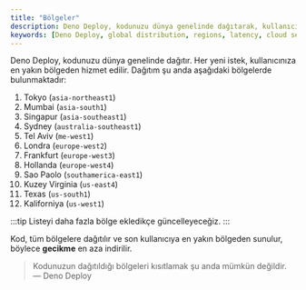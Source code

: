 ```yaml
---
title: "Bölgeler"
description: Deno Deploy, kodunuzu dünya genelinde dağıtarak, kullanıcılarınız için en yakın bölgeden hizmet sunar. Bu sayfa, mevcut dağıtım bölgelerini ve önemli bilgileri içermektedir.
keywords: [Deno Deploy, global distribution, regions, latency, cloud services]
---
```


Deno Deploy, kodunuzu dünya genelinde dağıtır. Her yeni istek, kullanıcınıza en yakın bölgeden hizmet edilir. Dağıtım şu anda aşağıdaki bölgelerde bulunmaktadır:

1. Tokyo (`asia-northeast1`)
2. Mumbai (`asia-south1`)
3. Singapur (`asia-southeast1`)
4. Sydney (`australia-southeast1`)
5. Tel Aviv (`me-west1`)
6. Londra (`europe-west2`)
7. Frankfurt (`europe-west3`)
8. Hollanda (`europe-west4`)
9. Sao Paolo (`southamerica-east1`)
10. Kuzey Virginia (`us-east4`)
11. Texas (`us-south1`)
12. Kaliforniya (`us-west1`)

:::tip
Listeyi daha fazla bölge ekledikçe güncelleyeceğiz. 
:::

Kod, tüm bölgelere dağıtılır ve son kullanıcıya en yakın bölgeden sunulur, böylece **gecikme** en aza indirilir. 

> Kodunuzun dağıtıldığı bölgeleri kısıtlamak şu anda mümkün değildir.  
— Deno Deploy